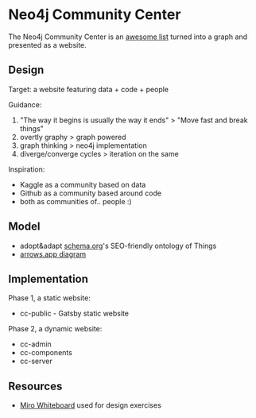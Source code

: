 # Neo4j Community Center

The Neo4j Community Center is an [awesome list](https://github.com/sindresorhus/awesome) 
turned into a graph and presented as a website.

## Design

Target: a website featuring data + code + people

Guidance:

1. "The way it begins is usually the way it ends" > "Move fast and break things"
2. overtly graphy > graph powered
3. graph thinking > neo4j implementation
4. diverge/converge cycles > iteration on the same

Inspiration:

- Kaggle as a community based on data
- Github as a community based around code
- both as communities of.. people :)


## Model

- adopt&adapt [schema.org](https://schema.org)'s SEO-friendly ontology of Things
- [arrows.app diagram](https://drive.google.com/file/d/1BXVOYCIlS2ayl2PljsTpYNfnyuX9Kbir/view?usp=sharing)


## Implementation

Phase 1, a static website:

- cc-public - Gatsby static website

Phase 2, a dynamic website:

- cc-admin 
- cc-components
- cc-server



## Resources

- [Miro Whiteboard](https://miro.com/app/board/o9J_lYuqqEk=/) used for design exercises

